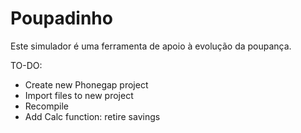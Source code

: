 # Poupadinho

Este simulador é uma ferramenta de apoio à evolução da poupança.

TO-DO:

- Create new Phonegap project
- Import files to new project
- Recompile
- Add Calc function: retire savings
